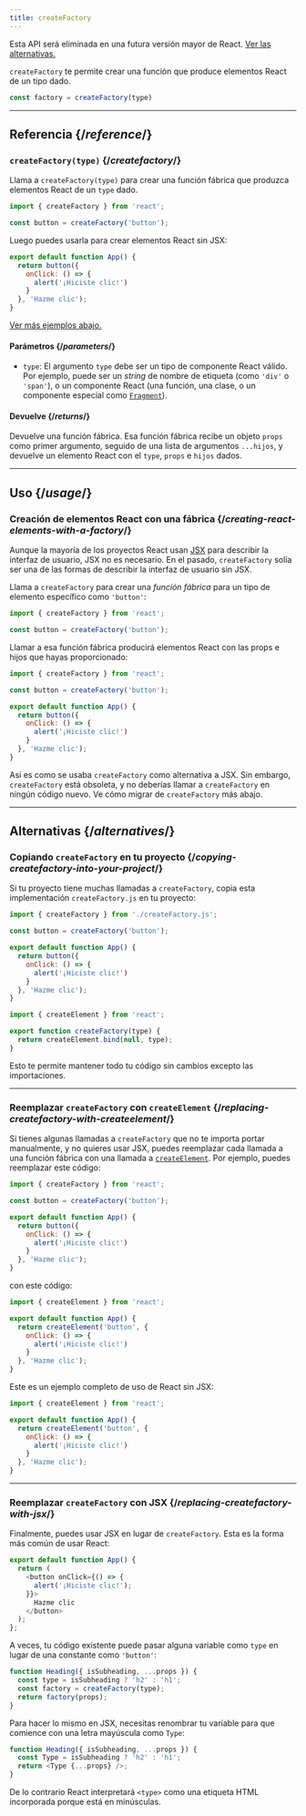 ```yaml
---
title: createFactory
---
```


<Deprecated>

Esta API será eliminada en una futura versión mayor de React. [Ver las alternativas.](#alternatives)

</Deprecated>

<Intro>

`createFactory` te permite crear una función que produce elementos React de un tipo dado.

```js
const factory = createFactory(type)
```

</Intro>

<InlineToc />

---

## Referencia {/*reference*/}

### `createFactory(type)` {/*createfactory*/}

Llama a `createFactory(type)` para crear una función fábrica que produzca elementos React de un `type` dado.

```js
import { createFactory } from 'react';

const button = createFactory('button');
```

Luego puedes usarla para crear elementos React sin JSX:

```js
export default function App() {
  return button({
    onClick: () => {
      alert('¡Hiciste clic!')
    }
  }, 'Hazme clic');
}
```

[Ver más ejemplos abajo.](#usage)

#### Parámetros {/*parameters*/}

* `type`: El argumento `type` debe ser un tipo de componente React válido. Por ejemplo, puede ser un _string_ de nombre de etiqueta (como `'div'` o `'span'`), o un componente React (una función, una clase, o un componente especial como [`Fragment`](/reference/react/Fragment)).

#### Devuelve {/*returns*/}

Devuelve una función fábrica. Esa función fábrica recibe un objeto `props` como primer argumento, seguido de una lista de argumentos `...hijos`, y devuelve un elemento React con el `type`, `props` e `hijos` dados.

---

## Uso {/*usage*/}

### Creación de elementos React con una fábrica {/*creating-react-elements-with-a-factory*/}

Aunque la mayoría de los proyectos React usan [JSX](/learn/writing-markup-with-jsx) para describir la interfaz de usuario, JSX no es necesario. En el pasado, `createFactory` solía ser una de las formas de describir la interfaz de usuario sin JSX.

Llama a `createFactory` para crear una *función fábrica* para un tipo de elemento específico como `'button'`:

```js
import { createFactory } from 'react';

const button = createFactory('button');
```

Llamar a esa función fábrica producirá elementos React con las props e hijos que hayas proporcionado:

<Sandpack>

```js src/App.js
import { createFactory } from 'react';

const button = createFactory('button');

export default function App() {
  return button({
    onClick: () => {
      alert('¡Hiciste clic!')
    }
  }, 'Hazme clic');
}
```

</Sandpack>

Así es como se usaba `createFactory` como alternativa a JSX. Sin embargo, `createFactory` está obsoleta, y no deberías llamar a `createFactory` en ningún código nuevo. Ve cómo migrar de `createFactory` más abajo.

---

## Alternativas {/*alternatives*/}

### Copiando `createFactory` en tu proyecto {/*copying-createfactory-into-your-project*/}

Si tu proyecto tiene muchas llamadas a `createFactory`, copia esta implementación `createFactory.js` en tu proyecto:

<Sandpack>

```js src/App.js
import { createFactory } from './createFactory.js';

const button = createFactory('button');

export default function App() {
  return button({
    onClick: () => {
      alert('¡Hiciste clic!')
    }
  }, 'Hazme clic');
}
```

```js src/createFactory.js
import { createElement } from 'react';

export function createFactory(type) {
  return createElement.bind(null, type);
}
```

</Sandpack>

Esto te permite mantener todo tu código sin cambios excepto las importaciones.

---

### Reemplazar `createFactory` con `createElement` {/*replacing-createfactory-with-createelement*/}

Si tienes algunas llamadas a `createFactory` que no te importa portar manualmente, y no quieres usar JSX, puedes reemplazar cada llamada a una función fábrica con una llamada a [`createElement`](/reference/react/createElement). Por ejemplo, puedes reemplazar este código:

```js {1,3,6}
import { createFactory } from 'react';

const button = createFactory('button');

export default function App() {
  return button({
    onClick: () => {
      alert('¡Hiciste clic!')
    }
  }, 'Hazme clic');
}
```

con este código:

```js {1,4}
import { createElement } from 'react';

export default function App() {
  return createElement('button', {
    onClick: () => {
      alert('¡Hiciste clic!')
    }
  }, 'Hazme clic');
}
```

Este es un ejemplo completo de uso de React sin JSX:

<Sandpack>

```js src/App.js
import { createElement } from 'react';

export default function App() {
  return createElement('button', {
    onClick: () => {
      alert('¡Hiciste clic!')
    }
  }, 'Hazme clic');
}
```

</Sandpack>

---

### Reemplazar `createFactory` con JSX {/*replacing-createfactory-with-jsx*/}

Finalmente, puedes usar JSX en lugar de `createFactory`. Esta es la forma más común de usar React:

<Sandpack>

```js src/App.js
export default function App() {
  return (
    <button onClick={() => {
      alert('¡Hiciste clic!');
    }}>
      Hazme clic
    </button>
  );
};
```

</Sandpack>

<Pitfall>

A veces, tu código existente puede pasar alguna variable como `type` en lugar de una constante como `'button'`:

```js {3}
function Heading({ isSubheading, ...props }) {
  const type = isSubheading ? 'h2' : 'h1';
  const factory = createFactory(type);
  return factory(props);
}
```

Para hacer lo mismo en JSX, necesitas renombrar tu variable para que comience con una letra mayúscula como `Type`:

```js {2,3}
function Heading({ isSubheading, ...props }) {
  const Type = isSubheading ? 'h2' : 'h1';
  return <Type {...props} />;
}
```

De lo contrario React interpretará `<type>` como una etiqueta HTML incorporada porque está en minúsculas.

</Pitfall>
